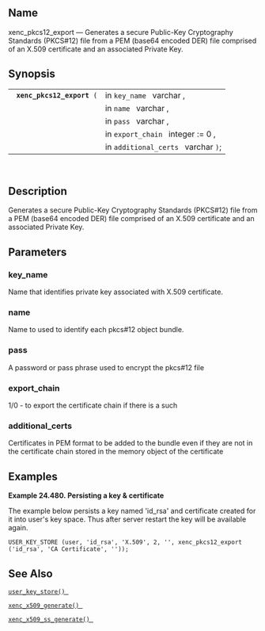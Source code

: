 <div id="fn_xenc_pkcs12_export" class="refentry">

<div class="titlepage">

</div>

<div class="refnamediv">

## Name

xenc_pkcs12_export — Generates a secure Public-Key Cryptography
Standards (PKCS#12) file from a PEM (base64 encoded DER) file comprised
of an X.509 certificate and an associated Private Key.

</div>

<div class="refsynopsisdiv">

## Synopsis

<div id="fsyn_xenc_pkcs12_export" class="funcsynopsis">

|                                 |                                     |
|---------------------------------|-------------------------------------|
| ` `**`xenc_pkcs12_export`**` (` | in `key_name ` varchar ,            |
|                                 | in `name ` varchar ,                |
|                                 | in `pass ` varchar ,                |
|                                 | in `export_chain ` integer := 0 ,   |
|                                 | in `additional_certs ` varchar `)`; |

<div class="funcprototype-spacer">

 

</div>

</div>

</div>

<div id="desc_xenc_pkcs12_export" class="refsect1">

## Description

Generates a secure Public-Key Cryptography Standards (PKCS#12) file from
a PEM (base64 encoded DER) file comprised of an X.509 certificate and an
associated Private Key.

</div>

<div id="params_xenc_pkcs12_export" class="refsect1">

## Parameters

<div id="id120945" class="refsect2">

### key_name

Name that identifies private key associated with X.509 certificate.

</div>

<div id="id120948" class="refsect2">

### name

Name to used to identify each pkcs#12 object bundle.

</div>

<div id="id120951" class="refsect2">

### pass

A password or pass phrase used to encrypt the pkcs#12 file

</div>

<div id="id120954" class="refsect2">

### export_chain

1/0 - to export the certificate chain if there is a such

</div>

<div id="id120957" class="refsect2">

### additional_certs

Certificates in PEM format to be added to the bundle even if they are
not in the certificate chain stored in the memory object of the
certificate

</div>

</div>

<div id="examples_xenc_pkcs12_export" class="refsect1">

## Examples

<div id="ex_xenc_pkcs12_export" class="example">

**Example 24.480. Persisting a key & certificate**

<div class="example-contents">

The example below persists a key named 'id_rsa' and certificate created
for it into user's key space. Thus after server restart the key will be
available again.

``` programlisting
USER_KEY_STORE (user, 'id_rsa', 'X.509', 2, '', xenc_pkcs12_export ('id_rsa', 'CA Certificate', ''));
```

</div>

</div>

  

</div>

<div id="seealso_xenc_pkcs12_export" class="refsect1">

## See Also

<a href="fn_user_key_store.html" class="link"
title="USER_KEY_STORE"><code
class="function">user_key_store() </code></a>

<a href="fn_xenc_x509_generate.html" class="link"
title="xenc_x509_generate"><code
class="function">xenc_x509_generate() </code></a>

<a href="fn_xenc_x509_ss_generate.html" class="link"
title="xenc_x509_ss_generate"><code
class="function">xenc_x509_ss_generate() </code></a>

</div>

</div>
